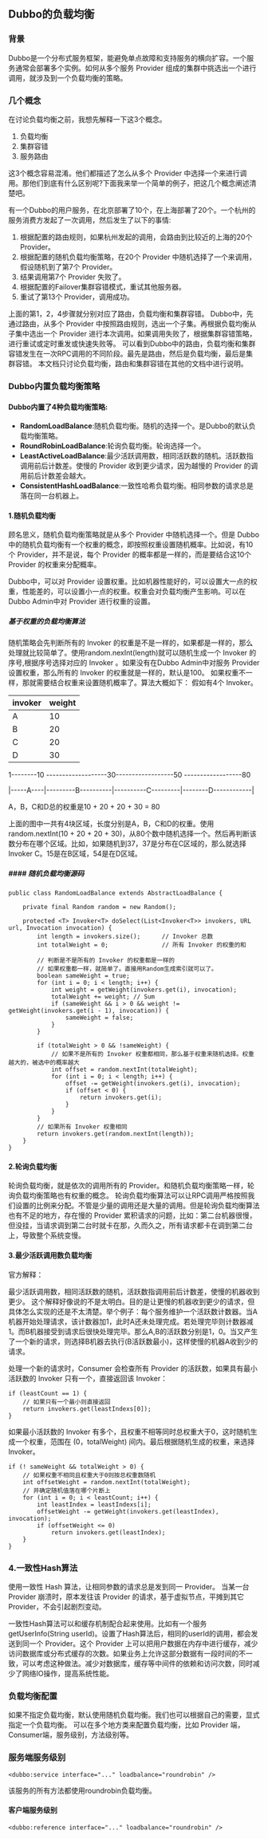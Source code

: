 ## Dubbo的负载均衡

### 背景

Dubbo是一个分布式服务框架，能避免单点故障和支持服务的横向扩容。一个服务通常会部署多个实例。如何从多个服务 Provider 组成的集群中挑选出一个进行调用，就涉及到一个负载均衡的策略。

### 几个概念

在讨论负载均衡之前，我想先解释一下这3个概念。
 
1. 负载均衡
1. 集群容错
1. 服务路由
 

这3个概念容易混淆。他们都描述了怎么从多个 Provider 中选择一个来进行调用。那他们到底有什么区别呢?下面我来举一个简单的例子，把这几个概念阐述清楚吧。

有一个Dubbo的用户服务，在北京部署了10个，在上海部署了20个。一个杭州的服务消费方发起了一次调用，然后发生了以下的事情:

1. 根据配置的路由规则，如果杭州发起的调用，会路由到比较近的上海的20个 Provider。
1. 根据配置的随机负载均衡策略，在20个 Provider 中随机选择了一个来调用，假设随机到了第7个 Provider。
1. 结果调用第7个 Provider 失败了。
1. 根据配置的Failover集群容错模式，重试其他服务器。
1. 重试了第13个 Provider，调用成功。
 

上面的第1，2，4步骤就分别对应了路由，负载均衡和集群容错。 Dubbo中，先通过路由，从多个 Provider 中按照路由规则，选出一个子集。再根据负载均衡从子集中选出一个 Provider 进行本次调用。如果调用失败了，根据集群容错策略，进行重试或定时重发或快速失败等。 可以看到Dubbo中的路由，负载均衡和集群容错发生在一次RPC调用的不同阶段。最先是路由，然后是负载均衡，最后是集群容错。 本文档只讨论负载均衡，路由和集群容错在其他的文档中进行说明。

### Dubbo内置负载均衡策略

#### Dubbo内置了4种负载均衡策略:

- **RandomLoadBalance**:随机负载均衡。随机的选择一个。是Dubbo的默认负载均衡策略。
- **RoundRobinLoadBalance**:轮询负载均衡。轮询选择一个。
- **LeastActiveLoadBalance**:最少活跃调用数，相同活跃数的随机。活跃数指调用前后计数差。使慢的 Provider 收到更少请求，因为越慢的 Provider 的调用前后计数差会越大。
- **ConsistentHashLoadBalance**:一致性哈希负载均衡。相同参数的请求总是落在同一台机器上。

 
#### 1.随机负载均衡

顾名思义，随机负载均衡策略就是从多个 Provider 中随机选择一个。但是 Dubbo 中的随机负载均衡有一个权重的概念，即按照权重设置随机概率。比如说，有10个 Provider，并不是说，每个 Provider 的概率都是一样的，而是要结合这10个 Provider 的权重来分配概率。

Dubbo中，可以对 Provider 设置权重。比如机器性能好的，可以设置大一点的权重，性能差的，可以设置小一点的权重。权重会对负载均衡产生影响。可以在Dubbo Admin中对 Provider 进行权重的设置。

##### 基于权重的负载均衡算法

随机策略会先判断所有的 Invoker 的权重是不是一样的，如果都是一样的，那么处理就比较简单了。使用random.nexInt(length)就可以随机生成一个 Invoker 的序号,根据序号选择对应的 Invoker 。如果没有在Dubbo Admin中对服务 Provider 设置权重，那么所有的 Invoker 的权重就是一样的，默认是100。 如果权重不一样，那就需要结合权重来设置随机概率了。算法大概如下： 假如有4个 Invoker。


invoker | weight
---|---
A | 10
B | 20
C | 20
D | 30

1--------10 -------------------30------------------50 ------------------80

|-----A----|---------B----------|----------C---------|--------D------------|

A，B，C和D总的权重是10 + 20 + 20 + 30 = 80

上面的图中一共有4块区域，长度分别是A，B，C和D的权重。使用random.nextInt(10 + 20 + 20 + 30)，从80个数中随机选择一个。然后再判断该数分布在哪个区域。比如，如果随机到37，37是分布在C区域的，那么就选择 Invoker C。15是在B区域，54是在D区域。

##### #### 随机负载均衡源码

```
public class RandomLoadBalance extends AbstractLoadBalance {

    private final Random random = new Random();

    protected <T> Invoker<T> doSelect(List<Invoker<T>> invokers, URL url, Invocation invocation) {
        int length = invokers.size();      // Invoker 总数
        int totalWeight = 0;               // 所有 Invoker 的权重的和

        // 判断是不是所有的 Invoker 的权重都是一样的
        // 如果权重都一样，就简单了。直接用Random生成索引就可以了。
        boolean sameWeight = true;
        for (int i = 0; i < length; i++) {
            int weight = getWeight(invokers.get(i), invocation);
            totalWeight += weight; // Sum
            if (sameWeight && i > 0 && weight != getWeight(invokers.get(i - 1), invocation)) {
                sameWeight = false;
            }
        }

        if (totalWeight > 0 && !sameWeight) {
            // 如果不是所有的 Invoker 权重都相同，那么基于权重来随机选择。权重越大的，被选中的概率越大
            int offset = random.nextInt(totalWeight);
            for (int i = 0; i < length; i++) {
                offset -= getWeight(invokers.get(i), invocation);
                if (offset < 0) {
                    return invokers.get(i);
                }
            }
        }
        // 如果所有 Invoker 权重相同
        return invokers.get(random.nextInt(length));
    }
}
```
#### 2.轮询负载均衡
轮询负载均衡，就是依次的调用所有的 Provider。和随机负载均衡策略一样，轮询负载均衡策略也有权重的概念。 轮询负载均衡算法可以让RPC调用严格按照我们设置的比例来分配。不管是少量的调用还是大量的调用。但是轮询负载均衡算法也有不足的地方，存在慢的 Provider 累积请求的问题，比如：第二台机器很慢，但没挂，当请求调到第二台时就卡在那，久而久之，所有请求都卡在调到第二台上，导致整个系统变慢。

#### 3.最少活跃调用数负载均衡

官方解释：

最少活跃调用数，相同活跃数的随机，活跃数指调用前后计数差，使慢的机器收到更少。
这个解释好像说的不是太明白。目的是让更慢的机器收到更少的请求，但具体怎么实现的还是不太清楚。举个例子：每个服务维护一个活跃数计数器。当A机器开始处理请求，该计数器加1，此时A还未处理完成。若处理完毕则计数器减1。而B机器接受到请求后很快处理完毕。那么A,B的活跃数分别是1，0。当又产生了一个新的请求，则选择B机器去执行(B活跃数最小)，这样使慢的机器A收到少的请求。

处理一个新的请求时，Consumer 会检查所有 Provider 的活跃数，如果具有最小活跃数的 Invoker 只有一个，直接返回该 Invoker：

```
if (leastCount == 1) {
    // 如果只有一个最小则直接返回
    return invokers.get(leastIndexs[0]);
}
```

如果最小活跃数的 Invoker 有多个，且权重不相等同时总权重大于0，这时随机生成一个权重，范围在 (0，totalWeight) 间内。最后根据随机生成的权重，来选择 Invoker。


```
if (! sameWeight && totalWeight > 0) {
    // 如果权重不相同且权重大于0则按总权重数随机
    int offsetWeight = random.nextInt(totalWeight);
    // 并确定随机值落在哪个片断上
    for (int i = 0; i < leastCount; i++) {
        int leastIndex = leastIndexs[i];
        offsetWeight -= getWeight(invokers.get(leastIndex), invocation);
        if (offsetWeight <= 0)
            return invokers.get(leastIndex);
    }
}
```
### 4.一致性Hash算法
使用一致性 Hash 算法，让相同参数的请求总是发到同一 Provider。 当某一台 Provider 崩溃时，原本发往该 Provider 的请求，基于虚拟节点，平摊到其它 Provider，不会引起剧烈变动。 

一致性Hash算法可以和缓存机制配合起来使用。比如有一个服务getUserInfo(String userId)。设置了Hash算法后，相同的userId的调用，都会发送到同一个 Provider。这个 Provider 上可以把用户数据在内存中进行缓存，减少访问数据库或分布式缓存的次数。如果业务上允许这部分数据有一段时间的不一致，可以考虑这种做法。减少对数据库，缓存等中间件的依赖和访问次数，同时减少了网络IO操作，提高系统性能。

### 负载均衡配置

如果不指定负载均衡，默认使用随机负载均衡。我们也可以根据自己的需要，显式指定一个负载均衡。 可以在多个地方类来配置负载均衡，比如 Provider 端，Consumer端，服务级别，方法级别等。

### 服务端服务级别
```
<dubbo:service interface="..." loadbalance="roundrobin" />
```
该服务的所有方法都使用roundrobin负载均衡。


#### 客户端服务级别

```
<dubbo:reference interface="..." loadbalance="roundrobin" />
```





